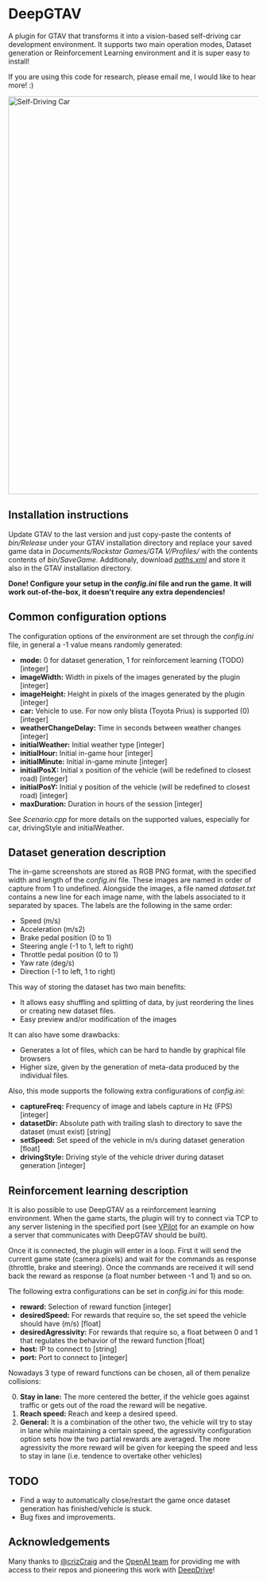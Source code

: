 # DeepGTAV
A plugin for GTAV that transforms it into a vision-based self-driving car development environment. It supports two main operation modes, Dataset generation or Reinforcement Learning environment and it is super easy to install!

If you are using this code for research, please email me, I would like to hear more! :)

<img src="https://img.gta5-mods.com/q95/images/naturalvision-photorealistic-gtav/b4de94-GTA5%202016-08-28%2022-05-52.jpg" alt="Self-Driving Car" width="800px">

## Installation instructions
Update GTAV to the last version and just copy-paste the contents of *bin/Release* under your GTAV installation directory and replace your saved game data in *Documents/Rockstar Games/GTA V/Profiles/* with the contents contents of *bin/SaveGame*. Additionaly, download *[paths.xml](https://drive.google.com/open?id=0Bzh5djJlCOmMOTA1RVlOXzZ5dEk)* and store it also in the GTAV installation directory. 

**Done! Configure your setup in the *config.ini* file and run the game. It will work out-of-the-box, it doesn't require any extra dependencies!**

## Common configuration options
The configuration options of the environment are set through the *config.ini* file, in general a -1 value means randomly generated:

* **mode:** 0 for dataset generation, 1 for reinforcement learning (TODO) [integer]
* **imageWidth:** Width in pixels of the images generated by the plugin [integer]
* **imageHeight:** Height in pixels of the images generated by the plugin [integer]
* **car:** Vehicle to use. For now only blista (Toyota Prius) is supported (0) [integer]
* **weatherChangeDelay:** Time in seconds between weather changes [integer]
* **initialWeather:** Initial weather type [integer]
* **initialHour:** Initial in-game hour [integer]
* **initialMinute:** Initial in-game minute [integer]
* **initialPosX:** Initial x position of the vehicle (will be redefined to closest road) [integer]
* **initialPosY:** Initial y position of the vehicle (will be redefined to closest road) [integer]
* **maxDuration:** Duration in hours of the session [integer]

See *Scenario.cpp* for more details on the supported values, especially for car, drivingStyle and initialWeather.

## Dataset generation description
The in-game screenshots are stored as RGB PNG format, with the specified width and length of the *config.ini* file. These images are named in order of capture from 1 to undefined. Alongside the images, a file named *dataset.txt* contains a new line for each image name, with the labels associated to it separated by spaces. The labels are the following in the same order:

* Speed (m/s)
* Acceleration (m/s2)
* Brake pedal position (0 to 1)
* Steering angle (-1 to 1, left to right)
* Throttle pedal position (0 to 1)
* Yaw rate (deg/s)
* Direction (-1 to left, 1 to right)

This way of storing the dataset has two main benefits:

+ It allows easy shuffling and splitting of data, by just reordering the lines or creating new dataset files.
+ Easy preview and/or modification of the images

It can also have some drawbacks:

- Generates a lot of files, which can be hard to handle by graphical file browsers
- Higher size, given by the generation of meta-data produced by the individual files.

Also, this mode supports the following extra configurations of *config.ini*:

* **captureFreq:** Frequency of image and labels capture in Hz (FPS) [integer]
* **datasetDir:** Absolute path with trailing slash to directory to save the dataset (must exist) [string]
* **setSpeed:** Set speed of the vehicle in m/s during dataset generation [float]
* **drivingStyle:** Driving style of the vehicle driver during dataset generation [integer]

## Reinforcement learning description
It is also possible to use DeepGTAV as a reinforcement learning environment. When the game starts, the plugin will try to connect via TCP to any server listening in the specified port (see [VPilot](https://github.com/ai-tor/VPilot) for an example on how a server that communicates with DeepGTAV should be built).

Once it is connected, the plugin will enter in a loop. First it will send the current game state (camera pixels) and wait for the commands as response (throttle, brake and steering). Once the commands are received it will send back the reward as response (a float number between -1 and 1) and so on.

The following extra configurations can be set in *config.ini* for this mode:

* **reward:** Selection of reward function [integer]
* **desiredSpeed:** For rewards that require so, the set speed the vehicle should have (m/s) [float]
* **desiredAgressivity:** For rewards that require so, a float between 0 and 1 that regulates the behavior of the reward function [float]
* **host:** IP to connect to [string]
* **port:** Port to connect to [integer]

Nowadays 3 type of reward functions can be chosen, all of them penalize collisions:

0. **Stay in lane:** The more centered the better, if the vehicle goes against traffic or gets out of the road the reward will be negative.
1. **Reach speed:** Reach and keep a desired speed.
2. **General:** It is a combination of the other two, the vehicle will try to stay in lane while maintaining a certain speed, the agressivity configuration option sets how the two partial rewards are averaged. The more agressivity the more reward will be given for keeping the speed and less to stay in lane (i.e. tendence to overtake other vehicles)

## TODO
* Find a way to automatically close/restart the game once dataset generation has finished/vehicle is stuck.
* Bug fixes and improvements.

## Acknowledgements
Many thanks to [@crizCraig](https://github.com/crizCraig) and the [OpenAI team](https://openai.com/) for providing me with access to their repos and pioneering this work with [DeepDrive](http://deepdrive.io/)!
